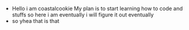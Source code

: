 - Hello i am coastalcookie
 My plan is to start learning how to code and stuffs so here i am eventually i will figure it out eventually
 - so yhea that is that
